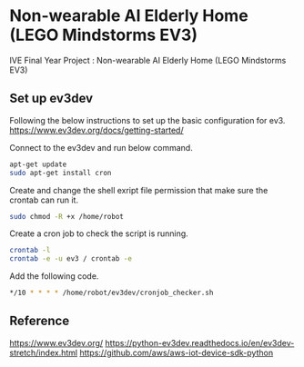 # Non-wearable AI Elderly Home (LEGO Mindstorms EV3)
IVE Final Year Project : Non-wearable AI Elderly Home (LEGO Mindstorms EV3)

## Set up ev3dev
Following the below instructions to set up the basic configuration for ev3.
https://www.ev3dev.org/docs/getting-started/

Connect to the ev3dev and run below command.
```bash
apt-get update
sudo apt-get install cron
```

Create and change the shell exript file permission that make sure the crontab can run it.
```bash
sudo chmod -R +x /home/robot
```

Create a cron job to check the script is running.
```bash
crontab -l
crontab -e -u ev3 / crontab -e
```

Add the following code.
```bash
*/10 * * * * /home/robot/ev3dev/cronjob_checker.sh
```

## Reference
https://www.ev3dev.org/
https://python-ev3dev.readthedocs.io/en/ev3dev-stretch/index.html
https://github.com/aws/aws-iot-device-sdk-python




